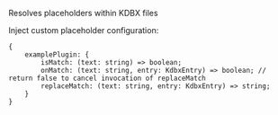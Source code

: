 Resolves placeholders within KDBX files

Inject custom placeholder configuration:

```
{
    examplePlugin: {
        isMatch: (text: string) => boolean;
        onMatch: (text: string, entry: KdbxEntry) => boolean; // return false to cancel invocation of replaceMatch
        replaceMatch: (text: string, entry: KdbxEntry) => string;
    }
}
```
